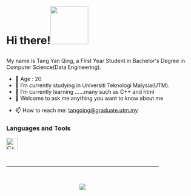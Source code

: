 # Hi there!<img src="https://user-images.githubusercontent.com/128120717/228766172-8197b291-4431-425f-a8e4-84d51448bbfe.gif" width="100">  </p>



My name is Tang Yan Qing, a First Year Student in Bachelor's Degree in Computer Science(Data Engineering).
    
- 🤔 Age : 20
- 🔭 I’m currently studying in Universiti Teknologi Malysia(UTM).
- 🌱 I’m currently learning ......many such as C++ and html
- 💬 Welcome to ask me anything you want to know about me

<p><img alt = "GitHub Stats" src="https://github-readme-stats.vercel.app/api?username=yan-qing09&show_icons=true&hide=issues&icon_color=000000&hide_border=true&title_color=5391FE&text_color=555" align="right" style="margin-top:20000px"/>
 
- 📫 How to reach me: tangqing@graduate.utm.my
 
 
### Languages and Tools
<a href="https://www.w3schools.com/cpp/" target="_blank"><img alt="C++" src="https://user-images.githubusercontent.com/128120717/228771294-d9ab05a8-c88c-455a-b375-2e8896ec801f.png" width="30"></a>

</p>



<br/>

---
<br/>
 <p align="center">
 <img src="http://github-readme-streak-stats.herokuapp.com?user=yan-qing09&theme=radical">
</p> 
<!--
**yan-qing09/yan-qing09** is a ✨ _special_ ✨ repository because its `README.md` (this file) appears on your GitHub profile.
